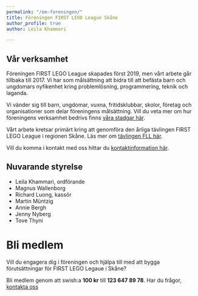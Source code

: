 ```yaml
---
permalink: "/om-foreningen/"
title: Föreningen FIRST LEGO League Skåne
author_profile: true
author: Leila Khammari

---
```

## Vår verksamhet

Föreningen FIRST LEGO League skapades först 2019, men vårt arbete går tillbaka till 2017. Vi har som målsättning att bidra till att befästa barn och ungdomars nyfikenhet kring problemlösning, programmering, teknik och laganda. 

Vi vänder sig till barn, ungdomar, vuxna, fritidsklubbar, skolor, företag och organisationer som delar föreningens målsättning. Vill du veta mer om hur föreningens verksamhet bedrivs finns [våra stadgar här](/uploads/2019-stadgar-for-foreningen-first-lego-league-skane.pdf).

Vårt arbete kretsar primärt kring att genomföra den årliga tävlingen FIRST LEGO League i regionen Skåne. Läs mer om [tävlingen FLL här](/intresse/om-fll/).

Vill du komma i kontakt med oss hittar du [kontaktinformation här](/kontakt/).

## Nuvarande styrelse

* Leila Khammari, ordförande
* Magnus Wallenborg
* Richard Luong, kassör
* Martin Müntzig
* Annie Bergh
* Jenny Nyberg
* Tove Thyni

# Bli medlem

Vill du engagera dig i föreningen och hjälpa till med att bygga förutsättningar för FIRST LEGO Legaue i Skåne?

Bli medlem genom att swish:a **100 kr** till **123 647 89 78**. Har du frågor, [kontakta oss](/kontakt/)